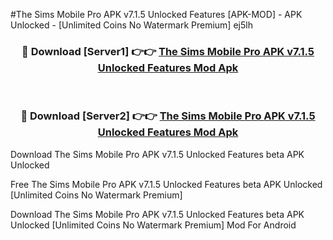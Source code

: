 #The Sims Mobile Pro APK v7.1.5 Unlocked Features [APK-MOD] - APK Unlocked - [Unlimited Coins No Watermark Premium] ej5lh



<div align="center">

<h3>🔴 Download [Server1] 👉👉 <a href="https://momento.my/?title=The_Sims_Mobile_Pro_APK_v7.1.5_Unlocked_Features">The Sims Mobile Pro APK v7.1.5 Unlocked Features Mod Apk</a></h3><br>

<h3>🔴 Download [Server2] 👉👉 <a href="https://momento.my/?title=The_Sims_Mobile_Pro_APK_v7.1.5_Unlocked_Features">The Sims Mobile Pro APK v7.1.5 Unlocked Features Mod Apk</a></h3>
</div>



Download The Sims Mobile Pro APK v7.1.5 Unlocked Features beta APK Unlocked

Free The Sims Mobile Pro APK v7.1.5 Unlocked Features beta APK Unlocked [Unlimited Coins No Watermark Premium]

Download The Sims Mobile Pro APK v7.1.5 Unlocked Features beta APK Unlocked [Unlimited Coins No Watermark Premium] Mod For Android
